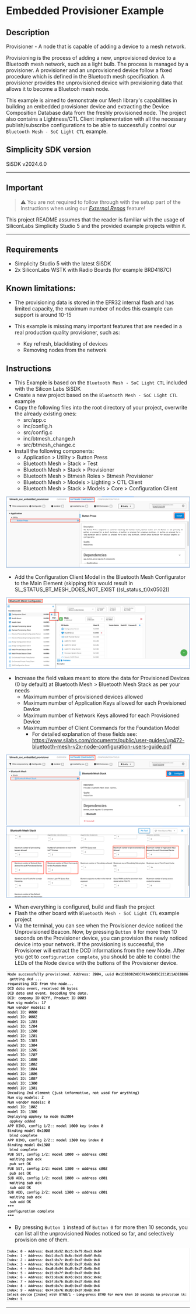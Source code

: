 # Embedded Provisioner Example

## Description ##

Provisioner - A node that is capable of adding a device to a mesh network.

Provisioning is the process of adding a new, unprovisioned device to a Bluetooth mesh network, such as a light bulb. The process is managed by a provisioner. A provisioner and an unprovisioned device follow a fixed procedure which is defined in the Bluetooth mesh specification. A provisioner provides the unprovisioned device with provisioning data that allows it to become a Bluetooh mesh node.

This example is aimed to demonstrate our Mesh library's capabilities in building an embedded provisioner device and extracting the Device Composition Database data from the freshly provisioned node. The project also contains a Lightness/CTL Client implementation with all the necessary publish/subscribe configurations to be able to successfully control our ```Bluetooth Mesh - SoC Light CTL``` example.

## Simplicity SDK version ##

SiSDK v2024.6.0

---

## Important

> ⚠ You are not required to follow through with the setup part of the Instructions when using our [*External Repos*](../../README.md) feature!

This project README assumes that the reader is familiar with the usage of SiliconLabs Simplicity Studio 5 and the provided example projects within it.

---

## Requirements

  - Simplicity Studio 5 with the latest SiSDK
  - 2x SiliconLabs WSTK with Radio Boards (for example BRD4187C)

## Known limitations:

  - The provisioning data is stored in the EFR32 internal flash and has limited capacity, the maximum number of nodes this example can support is around 10-15 

  - This example is missing many important features that are needed in a real production quality provisioner, such as:
    - Key refresh, blacklisting of devices
    - Removing nodes from the network

## Instructions

  - This Example is based on the ```Bluetooth Mesh - SoC Light CTL``` included with the Silicon Labs SiSDK
  - Create a new project based on the ```Bluetooth Mesh - SoC Light CTL``` example
  - Copy the following files into the root directory of your project, overwrite the already existing ones:
    - src/app.c
    - inc/config.h
    - src/config.c
    - inc/btmesh_change.h
    - src/btmesh_change.c
  - Install the following components:
    - Application > Utility > Button Press
    - Bluetooth Mesh > Stack > Test
    - Bluetooth Mesh > Stack > Provisioner
    - Bluetooth Mesh > Btmesh Roles > Btmesh Provisioner
    - Bluetooth Mesh > Models > Lighting > CTL Client
    - Bluetooth Mesh > Stack > Models > Core > Configuration Client

  ![install_button_press](images/install_button_press.png)

  - Add the Configuration Client Model in the Bluetooth Mesh Configurator to the Main Element (skipping this would result in SL_STATUS_BT_MESH_DOES_NOT_EXIST ((sl_status_t)0x0502))
 
  ![add_config_client_model](images/add_config_client_model.png)

  - Increase the field values meant to store the data for Provisioned Devices (0 by default) at Bluetooth Mesh > Bluetooth Mesh Stack as per your needs
    - Maximum number of provisioned devices allowed
    - Maximum number of Application Keys allowed for each Provisioned Device
    - Maximum number of Network Keys allowed for each Provisioned Device
    - Maximum number of Client Commands for the Foundation Model
      - For detailed explanation of these fields see: https://www.silabs.com/documents/public/user-guides/ug472-bluetooth-mesh-v2x-node-configuration-users-guide.pdf

  ![increase_values_1](images/increase_values_1.png)
  ![increase_values_2](images/increase_values_2.png)

  - When everything is configured, build and flash the project
  - Flash the other board with ```Bluetooth Mesh - SoC Light CTL``` example project
  - Via the terminal, you can see when the Provisioner device noticed the Unprovisioned Beacon. Now, by pressing ```Button 0``` for more then 10 seconds on the Provisioner device, you can provision the newly noticed device into your network. If the provisioning is successful, the Provisioner will extract the DCD informations from the new Node. After you get to ```configuration complete```, you should be able to control the LEDs of the Node device with the buttons of the Provisioner device.

  ![dcd_infos](images/dcd_infos.png)

  - By pressing ```Button 1``` instead of ```Button 0``` for more then 10 seconds, you can list all the unprovisioned Nodes noticed so far, and selectively provision one of them.

  ![node_selection](images/node_selection.png)

---